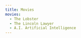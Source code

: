 ```yaml
---
title: Movies
movies:
  - The Lobster
  - The Lincoln Lawyer
  - A.I. Artificial Intelligence
---
```


